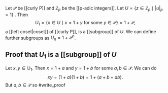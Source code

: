 Let $\mathcal P$ be [[curly P]] and $\mathbb Z_p$ be the [[p-adic integers]]. Let $U = \{z\in\mathbb Z_p\mid |u|_p=1\}$ . Then $$U_1=\{x\in U \mid x= 1+y \text{ for some } y\in\mathcal P\} = 1+\mathcal P,$$ a [[left coset|coset]] of [[curly P]], is a [[subgroup]] of $U$.
We can define further subgroups as $U_n = 1 + \mathcal P^n$. 
## Proof that $U_1$ is a [[subgroup]] of $U$
Let $x,y\in\mathbb U_1$. Then $x=1+a$ and $y=1+b$ for some $a,b\in\mathcal P$. We can do $$xy= (1+a)(1+b) = 1+ (a+b+ab).$$ But $a,b\in\mathcal P$ so #write_proof 